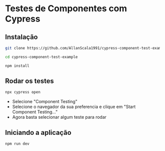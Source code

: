 # Testes de Componentes com Cypress

## Instalação
```bash
git clone https://github.com/AllanScala1991/cypress-component-test-example
```
```bash
cd cypress-component-test-example
```
```bash
npm install
```


## Rodar os testes
```bash
npx cypress open
```
<ul>
    <li>Selecione "Component Testing"</li>
    <li>Selecione o navegador da sua preferencia e clique em "Start Component Testing..."</li>
    <li>Agora basta selecionar algum teste para rodar</li>
</ul>

## Iniciando a aplicação

```bash
npm run dev
```